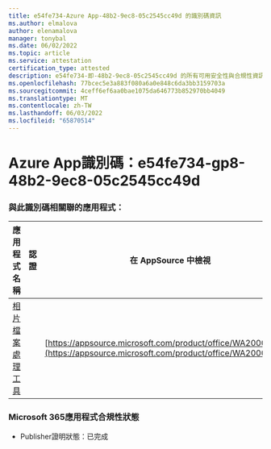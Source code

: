 ```yaml
---
title: e54fe734-Azure App-48b2-9ec8-05c2545cc49d 的識別碼資訊
ms.author: elmalova
author: elenamalova
manager: tonybal
ms.date: 06/02/2022
ms.topic: article
ms.service: attestation
certification_type: attested
description: e54fe734-即-48b2-9ec8-05c2545cc49d 的所有可用安全性與合規性資訊。
ms.openlocfilehash: 77bcec5e3a883f080a6a0e848c6da3bb3159703a
ms.sourcegitcommit: 4ceff6ef6aa0bae1075da646773b852970bb4049
ms.translationtype: MT
ms.contentlocale: zh-TW
ms.lasthandoff: 06/03/2022
ms.locfileid: "65870514"
---
```

# <a name="azure-app-id-e54fe734-bab8-48b2-9ec8-05c2545cc49d"></a>Azure App識別碼：e54fe734-gp8-48b2-9ec8-05c2545cc49d


### <a name="apps-associated-with-this-id"></a>與此識別碼相關聯的應用程式：
| **應用程式名稱** | **認證** | **在 AppSource 中檢視** |
|--------------|---------------|-----------------------|
| [相片檔案處理工具](../forward/WA200003881.md) |  | [https://appsource.microsoft.com/product/office/WA200003881](https://appsource.microsoft.com/product/office/WA200003881) |

### <a name="microsoft-365-app-compliance-status"></a>Microsoft 365應用程式合規性狀態
- Publisher證明狀態：已完成
